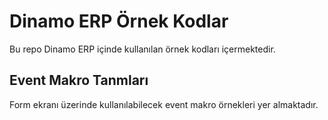 # Dinamo ERP Örnek Kodlar

Bu repo Dinamo ERP içinde kullanılan örnek kodları içermektedir.


## Event Makro Tanmları

Form ekranı üzerinde kullanılabilecek event makro örnekleri yer almaktadır.

